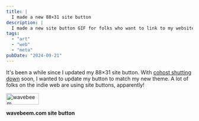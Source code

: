 ```yaml
---
title: |
  I made a new 88×31 site button
description: |
  I made a new site button GIF for folks who want to link to my website.
tags:
  - "art"
  - "web"
  - "meta"
pubDate: "2024-09-21"
---
```


It's been a while since I updated my 88×31 site button. With
[cohost shutting down](https://cohost.org/staff/post/7611443-cohost-to-shut-down)
soon, I wanted to update my button to match my new theme. A lot of folks on the
indie web are using site buttons, apparently!

<img
    src="/button.webp"
    title="wavebeem"
    alt="wavebeem"
    width="88"
    height="31"
    class="pixelated"
  />

**wavebeem.com site button**
